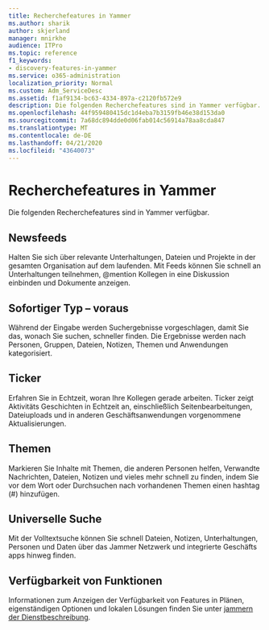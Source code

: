 ```yaml
---
title: Recherchefeatures in Yammer
ms.author: sharik
author: skjerland
manager: mnirkhe
audience: ITPro
ms.topic: reference
f1_keywords:
- discovery-features-in-yammer
ms.service: o365-administration
localization_priority: Normal
ms.custom: Adm_ServiceDesc
ms.assetid: f1af9134-bc63-4334-897a-c2120fb572e9
description: Die folgenden Recherchefeatures sind in Yammer verfügbar.
ms.openlocfilehash: 44f959480415dc1d4eba7b3159fb46e38d153da0
ms.sourcegitcommit: 7a68dc894dde0d06fab014c56914a78aa8cda847
ms.translationtype: MT
ms.contentlocale: de-DE
ms.lasthandoff: 04/21/2020
ms.locfileid: "43640073"
---
```

# <a name="discovery-features-in-yammer"></a>Recherchefeatures in Yammer

Die folgenden Recherchefeatures sind in Yammer verfügbar.
  
## <a name="feeds"></a>Newsfeeds

Halten Sie sich über relevante Unterhaltungen, Dateien und Projekte in der gesamten Organisation auf dem laufenden. Mit Feeds können Sie schnell an Unterhaltungen teilnehmen, @mention Kollegen in eine Diskussion einbinden und Dokumente anzeigen.

## <a name="instant-type-ahead"></a>Sofortiger Typ – voraus

Während der Eingabe werden Suchergebnisse vorgeschlagen, damit Sie das, wonach Sie suchen, schneller finden. Die Ergebnisse werden nach Personen, Gruppen, Dateien, Notizen, Themen und Anwendungen kategorisiert.
    
## <a name="ticker"></a>Ticker

Erfahren Sie in Echtzeit, woran Ihre Kollegen gerade arbeiten. Ticker zeigt Aktivitäts Geschichten in Echtzeit an, einschließlich Seitenbearbeitungen, Dateiuploads und in anderen Geschäftsanwendungen vorgenommene Aktualisierungen.
  
## <a name="topics"></a>Themen

Markieren Sie Inhalte mit Themen, die anderen Personen helfen, Verwandte Nachrichten, Dateien, Notizen und vieles mehr schnell zu finden, indem Sie vor dem Wort oder Durchsuchen nach vorhandenen Themen einen hashtag (#) hinzufügen.
  
## <a name="universal-search"></a>Universelle Suche

Mit der Volltextsuche können Sie schnell Dateien, Notizen, Unterhaltungen, Personen und Daten über das Jammer Netzwerk und integrierte Geschäfts apps hinweg finden.
  
## <a name="feature-availability"></a>Verfügbarkeit von Funktionen

Informationen zum Anzeigen der Verfügbarkeit von Features in Plänen, eigenständigen Optionen und lokalen Lösungen finden Sie unter [jammern der Dienstbeschreibung](yammer-service-description.md).
  
  
